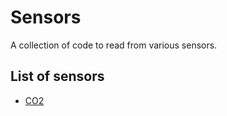 # Sensors

A collection of code to read from various sensors.

## List of sensors
- [CO2](./CO2/README.md)
